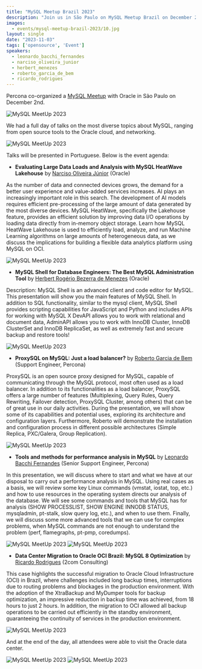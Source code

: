 ```yaml
---
title: "MySQL Meetup Brazil 2023"
description: "Join us in São Paulo on MySQL Meetup Brazil on December 2nd. It is a free database event that Oracle and Percona organize together."
images:
  - events/mysql-meetup-brazil-2023/10.jpg
layout: single
date: "2023-11-03"
tags: ['opensource', 'Event']
speakers:
  - leonardo_bacchi_fernandes
  - narciso_oliveira_junior
  - herbert_menezes
  - roberto_garcia_de_bem
  - ricardo_rodrigues
---
```


Percona co-organized a [MySQL Meetup](https://anotherboringtechblog.com/2023/10/mysql-meetup-brazil-informacoes-do-evento-e-agenda/) with Oracle in São Paulo on December 2nd.

![MySQL MeetUp 2023](/events/mysql-meetup-brazil-2023/1.jpg)

We had a full day of talks on the most diverse topics about MySQL, ranging from open source tools to the Oracle cloud, and networking. 

![MySQL MeetUp 2023](/events/mysql-meetup-brazil-2023/2.JPG)

Talks will be presented in Portuguese. Below is the event agenda:

* **Evaluating Large Data Loads and Analysis with MySQL HeatWave Lakehouse** by [Narciso Oliveira Júnior](https://www.linkedin.com/in/narcisooliveira/) (Oracle)

As the number of data and connected devices grows, the demand for a better user experience and value-added services increases. AI plays an increasingly important role in this search. The development of AI models requires efficient pre-processing of the large amount of data generated by the most diverse devices. MySQL HeatWave, specifically the Lakehouse feature, provides an efficient solution by improving data I/O operations by loading data directly from in-memory object storage. Learn how MySQL HeatWave Lakehouse is used to efficiently load, analyze, and run Machine Learning algorithms on large amounts of heterogeneous data, as we discuss the implications for building a flexible data analytics platform using MySQL on OCI.

![MySQL MeetUp 2023](/events/mysql-meetup-brazil-2023/3.JPG)

* **MySQL Shell for Database Engineers: The Best MySQL Administration Tool** by [Herbert Rogério Bezerra de Menezes](https://www.linkedin.com/in/herbertrbmenezes/) (Oracle)

Description: MySQL Shell is an advanced client and code editor for MySQL. This presentation will show you the main features of MySQL Shell. In addition to SQL functionality, similar to the mysql client, MySQL Shell provides scripting capabilities for JavaScript and Python and includes APIs for working with MySQL X DevAPI allows you to work with relational and document data, AdminAPI allows you to work with InnoDB Cluster, InnoDB ClusterSet and InnoDB ReplicaSet, as well as extremely fast and secure backup and restore tools!

![MySQL MeetUp 2023](/events/mysql-meetup-brazil-2023/5.JPG)

* **ProxySQL on MySQL: Just a load balancer?** by [Roberto Garcia de Bem](https://www.linkedin.com/in/roberto-de-bem/) (Support Engineer, Percona)

ProxySQL is an open source proxy designed for MySQL, capable of communicating through the MySQL protocol, most often used as a load balancer. In addition to its functionalities as a load balancer, ProxySQL offers a large number of features (Multiplexing, Query Rules, Query Rewriting, Failover detection, ProxySQL Cluster, among others) that can be of great use in our daily activities. During the presentation, we will show some of its capabilities and potential uses, exploring its architecture and configuration layers. Furthermore, Roberto will demonstrate the installation and configuration process in different possible architectures (Simple Replica, PXC/Galera, Group Replication).

![MySQL MeetUp 2023](/events/mysql-meetup-brazil-2023/4.JPG)

* **Tools and methods for performance analysis in MySQL** by [Leonardo Bacchi Fernandes](https://www.linkedin.com/in/leonardo-bacchi-fernandes-3221b7141/) (Senior Support Engineer, Percona)

In this presentation, we will discuss where to start and what we have at our disposal to carry out a performance analysis in MySQL. Using real cases as a basis, we will review some key Linux commands (vmstat, iostat, top, etc.) and how to use resources in the operating system directs our analysis of the database. We will see some commands and tools that MySQL has for analysis (SHOW PROCESSLIST, SHOW ENGINE INNODB STATUS, mysqladmin, pt-stalk, slow query log, etc.), and when to use them. Finally, we will discuss some more advanced tools that we can use for complex problems, when MySQL commands are not enough to understand the problem (perf, flamegraphs, pt-pmp, coredumps).

![MySQL MeetUp 2023](/events/mysql-meetup-brazil-2023/6.JPG)
![MySQL MeetUp 2023](/events/mysql-meetup-brazil-2023/7.JPG)

* **Data Center Migration to Oracle OCI Brazil: MySQL 8 Optimization** by [Ricardo Rodrigues](https://www.linkedin.com/in/ricardo-rodrigues-45386525/) (2com Consulting)

This case highlights the successful migration to Oracle Cloud Infrastructure (OCI) in Brazil, where challenges included long backup times, interruptions due to routing problems and blockages in the production environment. With the adoption of the XtraBackup and MyDumper tools for backup optimization, an impressive reduction in backup time was achieved, from 18 hours to just 2 hours. In addition, the migration to OCI allowed all backup operations to be carried out efficiently in the standby environment, guaranteeing the continuity of services in the production environment.

![MySQL MeetUp 2023](/events/mysql-meetup-brazil-2023/8.JPG)

And at the end of the day, all attendees were able to visit the Oracle data center.

![MySQL MeetUp 2023](/events/mysql-meetup-brazil-2023/9.JPG)
![MySQL MeetUp 2023](/events/mysql-meetup-brazil-2023/10.jpg)



